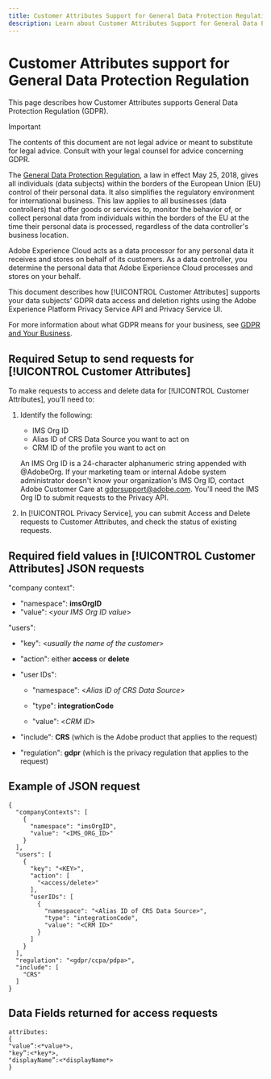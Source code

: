 ```yaml
---
title: Customer Attributes Support for General Data Protection Regulation 
description: Learn about Customer Attributes Support for General Data Protection Regulation
---
```


# Customer Attributes support for General Data Protection Regulation

This page describes how Customer Attributes supports General Data Protection Regulation (GDPR).

>[!IMPORTANT]
>
>The contents of this document are not legal advice or meant to substitute for legal advice. Consult with your legal counsel for advice concerning GDPR.

The [General Data Protection Regulation](https://www.adobe.com/privacy/general-data-protection-regulation/what-is-gdpr.html), a law in effect May 25, 2018, gives all individuals (data subjects) within the borders of the European Union (EU) control of their personal data. It also simplifies the regulatory environment for international business. This law applies to all businesses (data controllers) that offer goods or services to, monitor the behavior of, or collect personal data from individuals within the borders of the EU at the time their personal data is processed, regardless of the data controller's business location.

Adobe Experience Cloud acts as a data processor for any personal data it receives and stores on behalf of its customers. As a data controller, you determine the personal data that Adobe Experience Cloud processes and stores on your behalf.

This document describes how [!UICONTROL Customer Attributes] supports your data subjects' GDPR data access and deletion rights using the Adobe Experience Platform Privacy Service API and Privacy Service UI.

For more information about what GDPR means for your business, see [GDPR and Your Business](https://www.adobe.com/privacy/general-data-protection-regulation.html).

## Required Setup to send requests for [!UICONTROL Customer Attributes]

To make requests to access and delete data for [!UICONTROL Customer Attributes], you'll need to:

1. Identify the following:

   * IMS Org ID
   * Alias ID of CRS Data Source you want to act on
   * CRM ID of the profile you want to act on

   An IMS Org ID is a 24-character alphanumeric string appended with @AdobeOrg. If your marketing team or internal Adobe system administrator doesn't know your organization's IMS Org ID, contact Adobe Customer Care at gdprsupport@adobe.com. You'll need the IMS Org ID to submit requests to the Privacy API.

1. In [!UICONTROL Privacy Service], you can submit Access and Delete requests to Customer Attributes, and check the status of existing requests.

## Required field values in [!UICONTROL Customer Attributes] JSON requests

"company context":

* "namespace": **imsOrgID**
* "value": <*your IMS Org ID value*>

"users":

* "key": <*usually the name of the customer*>

* "action": either **access** or **delete**

* "user IDs":

    * "namespace": <*Alias ID of CRS Data Source*>
    
    * "type": **integrationCode**

    * "value": <*CRM ID*>

* "include": **CRS** (which is the Adobe product that applies to the request)

* "regulation": **gdpr** (which is the privacy regulation that applies to the request)

## Example of JSON request

```
{
  "companyContexts": [
    {
      "namespace": "imsOrgID",
      "value": "<IMS_ORG_ID>"
    }
  ],
  "users": [
    {
      "key": "<KEY>",
      "action": [
        "<access/delete>"
      ],
      "userIDs": [
        {
          "namespace": "<Alias ID of CRS Data Source>",
          "type": "integrationCode",
          "value": "<CRM ID>"
        }
      ]
    }
  ],
  "regulation": "<gdpr/ccpa/pdpa>",
  "include": [
    "CRS"
  ]
}
```

## Data Fields returned for access requests

```
attributes:
{
"value”:<*value*>,
"key”:<*key*>,
"displayName”:<*displayName*>
}
```
